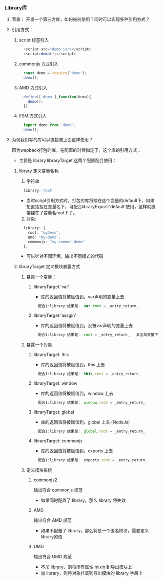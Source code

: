 ### Library库
  1. 背景：
    开发一个第三方库，如何被别使用？同时可以实现多种引用方式？

  2. 引用方式：
      1. script 标签引入
          ```ts
            <script src="demo.js"></script>
            <script>demo();</script> 
          ```
          
      2. commonjs 方式引入
          ```ts
            const demo = require('demo');
            demo(); 
          ```

      3. AMD 方式引入
          ```ts 
            define(['demo'],function(demo){
              demo();
            }) 
          ```

      4. ESM 方式引入
          ```ts 
            import demo from 'demo';
            demo(); 
          ```

  3. 为何我们写的库可以直接被上面这样使用？

      因为wepback打包的库，在配置的时候指定了，这个库的引用方式：
      * 主要是 library libraryTarget 这两个配置配合使用：
      1. library 定义变量名称 
          1. 字符串
          ```ts
            library:'root'
          ```
          * 当时scirpt引用方式时，打包的库将挂在这个变量的default下，如果想直接挂在变量名下，可配合libraryExport:'default'使用，这样就直接挂在了变量名root下了。

          2. 对象:
          ```ts
            library: {
              root: "myDemo",
              amd: "my-demo",
              commonjs: "my-common-demo"
            }, 
          ```
          * 可以针对不同环境，输出不同模式的代码

      2. libraryTarget 定义模块暴露方式
          1. 暴露一个变量：
              1. libraryTarget:'var'
                  * 库的返回值将被赋值到，var声明的变量上去
                  ```ts
                    配合1:library 结果是： var root = _entry_return_ 
                  ```               

              2. libraryTarget:'assgin'
                  * 库的返回值将被赋值到，没被var声明的变量上去
                  ```ts
                    配合1:library 结果是： root = _entry_return_ ; 非全局变量下，局部的root
                  ```               

          2. 暴露一个对象
              1. libraryTarget: this
                  * 库的返回值将被赋值到，this 上去 
                  ```ts
                    配合1:library 结果是： this.root = _entry_return_ 
                  ```               

              2. libraryTarget: window
                  * 库的返回值将被赋值到，window 上去 
                  ```ts
                    配合1:library 结果是： window.root = _entry_return_ 
                  ```               

              3. libraryTarget: global
                  * 库的返回值将被赋值到，global 上去 (NodeJs)
                  ```ts
                    配合1:library 结果是： global.root = _entry_return_ 
                  ```               

              4. libraryTarget: commonjs
                  * 库的返回值将被赋值到，exports 上去 
                  ```ts
                    配合1:library 结果是： exports.root = _entry_return_ 
                  ```               
          
          3. 定义模块系统
              1. commonjs2

                  输出符合 commonjs 规范
                  * 如果同时配置了 library，那么 library 将失效

              2. AMD

                  输出符合 AMD 规范
                  * 如果不配置了 library，那么将是一个匿名模块，需要定义library的值

              3. UMD

                  输出符合 UMD 规范
                  * 不加 library，则将所有属性 mixin 到导出模块上
                  * 加 library，则将对象挂载到导出模块的 library 字段上